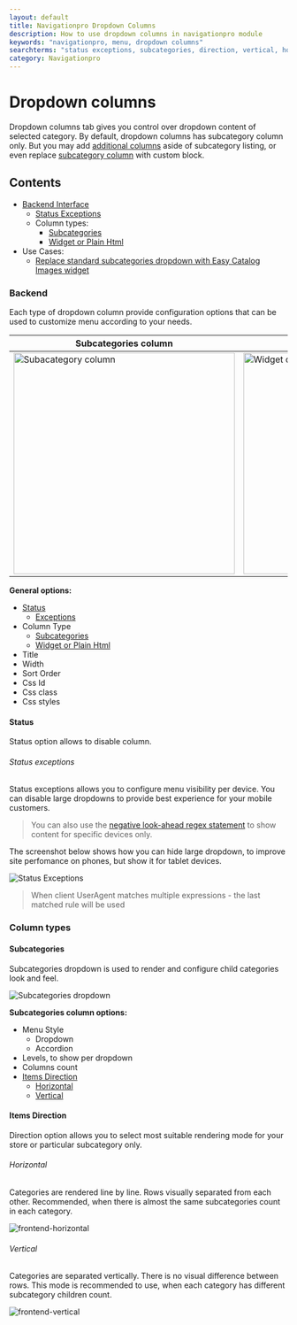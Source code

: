 ```yaml
---
layout: default
title: Navigationpro Dropdown Columns
description: How to use dropdown columns in navigationpro module
keywords: "navigationpro, menu, dropdown columns"
searchterms: "status exceptions, subcategories, direction, vertical, horizontal"
category: Navigationpro
---
```


# Dropdown columns

Dropdown columns tab gives you control over dropdown content of selected
category. By default, dropdown columns has subcategory column only. But you may
add [additional columns](#widget-or-plain-html) aside of subcategory listing, or
even replace [subcategory column](#subcategories) with custom block.

## Contents
- [Backend Interface](#backend)
  - [Status Exceptions](#status-exceptions)
  - Column types:
    - [Subcategories](#subcategories)
    - [Widget or Plain Html](#widget-or-plain-html)
- Use Cases:
  - [Replace standard subcategories dropdown with Easy Catalog Images widget](easycatalogimages-widget/)

### Backend

Each type of dropdown column provide configuration options that can be used to
customize menu according to your needs.

Subcategories column | Widget Column
---------------------|--------------
<img src="https://cldup.com/Rws2bTnfVb-3000x3000.png" height="400" alt="Subacategory column"/> | <img src="https://cldup.com/5ynGb3Efpt-3000x3000.png" height="400" alt="Widget column"/>

**General options:**

 - [Status](#status)
   - [Exceptions](#status-exceptions)
 - Column Type
   - [Subcategories](#subcategories)
   - [Widget or Plain Html](#widget-or-plain-html)
 - Title
 - Width
 - Sort Order
 - Css Id
 - Css class
 - Css styles

#### Status
Status option allows to disable column.

###### Status exceptions
Status exceptions allows you to configure menu visibility per device. You can
disable large dropdowns to provide best experience for your mobile customers.

> You can also use the [negative look-ahead regex statement](../show-content-for-specific-devices-only/)
> to show content for specific devices only.

The screenshot below shows how you can hide large dropdown, to improve site
perfomance on phones, but show it for tablet devices.

![Status Exceptions](https://cldup.com/mHxtgh7m8a-3000x3000.png)

> When client UserAgent matches multiple expressions - the last matched rule
will be used

### Column types

#### Subcategories
Subcategories dropdown is used to render and configure child categories look
and feel.

![Subcategories dropdown](https://cldup.com/Rws2bTnfVb-3000x3000.png)

**Subcategories column options:**

 - Menu Style
   - Dropdown
   - Accordion
 - Levels, to show per dropdown
 - Columns count
 - [Items Direction](#items-direction)
   - [Horizontal](#horizontal)
   - [Vertical](#vertical)

#### Items Direction
Direction option allows you to select most suitable rendering mode for your store
or particular subcategory only.

###### Horizontal
Categories are rendered line by line. Rows visually separated from each other.
Recommended, when there is almost the same subcategories count in each category.

![frontend-horizontal](https://cloud.githubusercontent.com/assets/306080/8001136/53ecf454-0b6b-11e5-9b5a-445b647f5a33.png)

###### Vertical
Categories are separated vertically. There is no visual difference between rows.
This mode is recommended to use, when each category has different subcategory
children count.

![frontend-vertical](https://cloud.githubusercontent.com/assets/306080/8001411/3a283580-0b6e-11e5-9213-04f6cd04173f.png)
